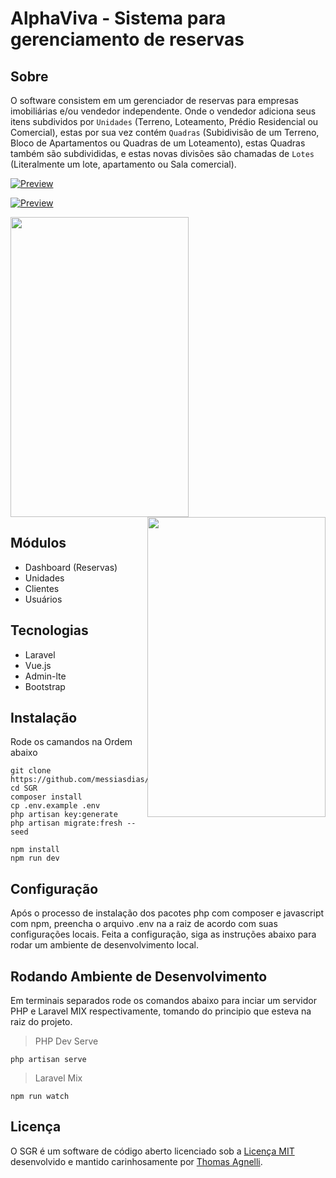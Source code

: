 # AlphaViva - Sistema para gerenciamento de reservas 



## Sobre
O software consistem em um gerenciador de reservas para empresas imobiliárias e/ou vendedor independente. Onde o vendedor adiciona seus itens subdividos por `Unidades` (Terreno, Loteamento, Prédio Residencial ou Comercial), estas por sua vez contém `Quadras` (Subidivisão de um Terreno, Bloco de Apartamentos ou Quadras de um Loteamento), estas Quadras também são subdivididas, e estas novas divisões são chamadas de `Lotes` (Literalmente um lote, apartamento ou Sala comercial).



[![Preview](public/video/preview.gif)](https://www.youtube.com/watch?v=RC_OaN8X9Cg)

[![Preview](public/video/preview2.gif)](https://www.youtube.com/watch?v=DBhOjUyTrfg)

<img width="285" height="480" src="public/video/preview-mobile.png" >

<img style="float: right;" width="285" height="480" src="public/video/preview-mobile2.png" >

## Módulos
* Dashboard (Reservas)
* Unidades
* Clientes
* Usuários


## Tecnologias
* Laravel
* Vue.js
* Admin-lte
* Bootstrap


## Instalação
Rode os camandos na Ordem abaixo

```
git clone https://github.com/messiasdias/SGR.git
cd SGR
composer install
cp .env.example .env
php artisan key:generate
php artisan migrate:fresh --seed

npm install
npm run dev
```
## Configuração
Após o processo de instalação dos pacotes php com composer e javascript com npm, preencha o arquivo .env na a raiz de acordo com suas configurações locais. 
Feita a configuração, siga as instruções abaixo para rodar um ambiente de desenvolvimento local.


## Rodando Ambiente de Desenvolvimento
Em terminais separados rode os comandos abaixo para inciar um servidor PHP e Laravel MIX respectivamente, tomando do principio que esteva na raiz do projeto.

> PHP Dev Serve
```
php artisan serve 
```
> Laravel Mix
```
npm run watch
```



## Licença
O SGR é um software de código aberto licenciado sob a [Licença MIT](https://opensource.org/licenses/MIT) desenvolvido e mantido carinhosamente por [Thomas Agnelli](https://github.com/thomasagnelli).
